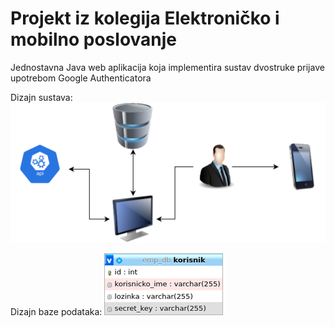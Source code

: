 # Projekt iz kolegija Elektroničko i mobilno poslovanje

Jednostavna Java web aplikacija koja implementira sustav dvostruke prijave upotrebom Google Authenticatora

Dizajn sustava:
![Dizajn sustava](https://raw.githubusercontent.com/mkovac700/emp/main/emp_projekt/images/Untitled%20Diagram.png)

Dizajn baze podataka:
![Dizajn baze podataka](https://raw.githubusercontent.com/mkovac700/emp/main/emp_projekt/images/Picture6.png)

